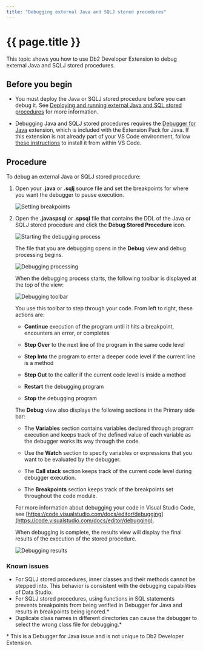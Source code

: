 ```yaml
---
title: "Debugging external Java and SQLJ stored procedures"
---
```


# {{ page.title }}

This topic shows you how to use Db2 Developer Extension to debug external Java and SQLJ stored procedures.

## Before you begin
- You must deploy the Java or SQLJ stored procedure before you can debug it. See [Deploying and running external Java and SQL stored procedures](https://ibm.github.io/db2forzosdeveloperextension-about/docs/working-with-stored-procedures/deploying-running-external-java-stored-procedures) for more information.

- Debugging Java and SQLJ stored procedures requires the [Debugger for Java](https://marketplace.visualstudio.com/items?itemName=vscjava.vscode-java-debug) extension, which is included with the 
Extension Pack for Java. If this extension is not already part of your VS Code environment, follow [these instructions](https://code.visualstudio.com/docs/editor/extension-marketplace) to install it from within VS Code.

## Procedure

To debug an external Java or SQLJ stored procedure:

1. Open your **.java** or **.sqlj** source file and set the breakpoints for where you want the debugger to pause execution.

   ![Setting breakpoints]({{site.baseurl}}/assets/images/javasp-debug-breakpoints.png)

2. Open the **.javaspsql** or .**spsql** file that contains the DDL of the Java or SQLJ stored procedure and click the  **Debug Stored Procedure** icon.

   ![Starting the debugging process]({{site.baseurl}}/assets/images/javasp-debug-action.png)

   The file that you are debugging opens in the **Debug** view and debug processing begins.

   ![Debugging processing]({{site.baseurl}}/assets/images/javasp-debug-processing.png)

   When the debugging process starts, the following toolbar is displayed at the top of the view:

   ![Debugging toolbar]({{site.baseurl}}/assets/images/nsp-basics-debug-toolbar.png)

   You use this toolbar to step through your code. From left to right, these actions are:

   - **Continue** execution of the program until it hits a breakpoint, encounters an error, or completes

   - **Step Over** to the next line of the program in the same code level

   - **Step Into** the program to enter a deeper code level if the current line is a method

   - **Step Out** to the caller if the current code level is inside a method

   - **Restart** the debugging program

   - **Stop** the debugging program

   The **Debug** view also displays the following sections in the Primary side bar:

   - The **Variables** section contains variables declared through program execution and keeps track of the defined value of each variable as the debugger works its way through the code.

   - Use the **Watch** section to specify variables or expressions that you want to be evaluated by the debugger.

   - The **Call stack** section keeps track of the current code level during debugger execution.

   - The **Breakpoints** section keeps track of the breakpoints set throughout the code module.

   For more information about debugging your code in Visual Studio Code, see [https://code.visualstudio.com/docs/editor/debugging](https://code.visualstudio.com/docs/editor/debugging).

   When debugging is complete, the results view will display the final results of the execution of the stored procedure.

   ![Debugging results]({{site.baseurl}}/assets/images/javasp-debug-results.png)

### Known issues

- For SQLJ stored procedures, inner classes and their methods cannot be stepped into. This behavior is consistent with the debugging capabilities of Data Studio.
- For SQLJ stored procedures, using functions in SQL statements prevents breakpoints from being verified in Debugger for Java and results in breakpoints being ignored.*
- Duplicate class names in different directories can cause the debugger to select the wrong class file for debugging.*

\* This is a Debugger for Java issue and is not unique to Db2 Developer Extension.
